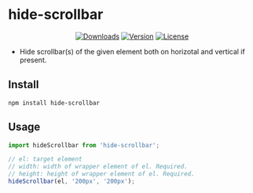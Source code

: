 # hide-scrollbar

<p align="center">
  <a href="https://www.npmjs.com/package/hide-scrollbar"><img src="https://img.shields.io/npm/dm/hide-scrollbar.svg" alt="Downloads"></a>
  <a href="https://www.npmjs.com/package/hide-scrollbar"><img src="https://img.shields.io/npm/v/hide-scrollbar.svg" alt="Version"></a>
  <a href="https://www.npmjs.com/package/hide-scrollbar"><img src="https://img.shields.io/npm/l/hide-scrollbar.svg" alt="License"></a>
</p>

- Hide scrollbar(s) of the given element both on horizotal and vertical if present.

## Install

```shell
npm install hide-scrollbar
```

## Usage

```js
import hideScrollbar from 'hide-scrollbar';

// el: target element
// width: width of wrapper element of el. Required.
// height: height of wrapper element of el. Required.
hideScrollbar(el, '200px', '200px');
```
